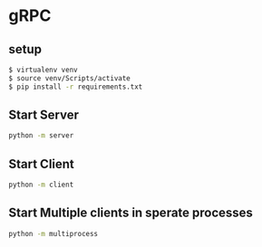 # gRPC

## setup
```bash
$ virtualenv venv
$ source venv/Scripts/activate
$ pip install -r requirements.txt
```

## Start Server
```bash
python -m server
```

## Start Client
```bash
python -m client
```

## Start Multiple clients in sperate processes
```bash
python -m multiprocess
```
